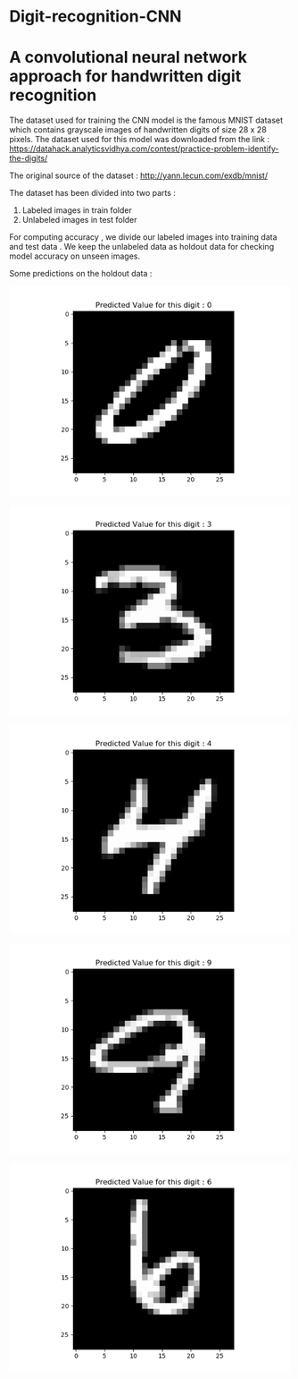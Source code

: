 # Digit-recognition-CNN
# A convolutional neural network approach for handwritten digit recognition 

The dataset used for training the CNN model is the famous MNIST dataset which contains grayscale images of handwritten digits of size 28 x 28 pixels. The dataset used for this model was downloaded from the link : https://datahack.analyticsvidhya.com/contest/practice-problem-identify-the-digits/

The original source of the dataset : http://yann.lecun.com/exdb/mnist/

The dataset has been divided into two parts :
1. Labeled images in train folder
2. Unlabeled images in test folder

For computing accuracy , we divide our labeled images into training data and test data . We keep the unlabeled data as holdout data for checking model accuracy on unseen images.

Some predictions on the holdout data : 

![img1](/plots/plot1.png)

![img2](/plots/plot2.png)

![img3](/plots/plot3.png)

![img4](/plots/plot4.png)

![img5](/plots/plot5.png)
